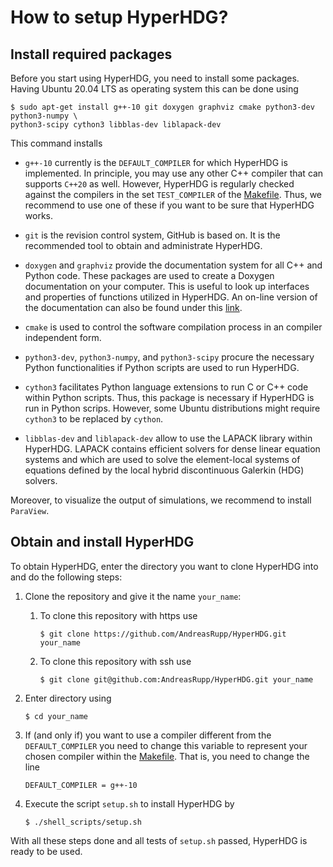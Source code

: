 # How to setup HyperHDG?


## Install required packages

Before you start using HyperHDG, you need to install some packages. Having Ubuntu 20.04 LTS as
operating system this can be done using

    $ sudo apt-get install g++-10 git doxygen graphviz cmake python3-dev python3-numpy \
    python3-scipy cython3 libblas-dev liblapack-dev


This command installs

- `g++-10` currently is the `DEFAULT_COMPILER` for which HyperHDG is implemented. In principle, you
may use any other C++ compiler that can supports `C++20` as well. However, HyperHDG is regularly 
checked against the compilers in the set `TEST_COMPILER` of the [Makefile](
https://github.com/AndreasRupp/HyperHDG/blob/master/Makefile). Thus, we recommend to use one of
these if you want to be sure that HyperHDG works.

- `git` is the revision control system, GitHub is based on. It is the recommended tool to obtain and
administrate HyperHDG.

- `doxygen` and `graphviz` provide the documentation system for all C++ and Python code. These
packages are used to create a Doxygen documentation on your computer. This is useful to look up 
interfaces and properties of functions utilized in HyperHDG. An on-line version of the documentation
can also be found under this [link](https://hyperhdg.github.io/auto_pages/doxygen).

- `cmake` is used to control the software compilation process in an compiler independent form.

- `python3-dev`, `python3-numpy`, and `python3-scipy` procure the necessary Python functionalities
if Python scripts are used to run HyperHDG.

- `cython3` facilitates Python language extensions to run C or C++ code within Python scripts. Thus,
this package is necessary if HyperHDG is run in Python scrips. However, some Ubuntu distributions
might require `cython3` to be replaced by `cython`.

- `libblas-dev` and `liblapack-dev` allow to use the LAPACK library within HyperHDG. LAPACK contains
efficient solvers for dense linear equation systems and which are used to solve the element-local
systems of equations defined by the local hybrid discontinuous Galerkin (HDG) solvers.


Moreover, to visualize the output of simulations, we recommend to install `ParaView`.


## Obtain and install HyperHDG

To obtain HyperHDG, enter the directory you want to clone HyperHDG into and do the following steps:

1. Clone the repository and give it the name `your_name`:

   1. To clone this repository with https use

          $ git clone https://github.com/AndreasRupp/HyperHDG.git your_name

   2. To clone this repository with ssh use

          $ git clone git@github.com:AndreasRupp/HyperHDG.git your_name

2. Enter directory using

       $ cd your_name

3. If (and only if) you want to use a compiler different from the `DEFAULT_COMPILER` you need to
change this variable to represent your chosen compiler within the [Makefile](
https://github.com/AndreasRupp/HyperHDG/blob/master/Makefile). That is, you need to change the line

       DEFAULT_COMPILER = g++-10

4. Execute the script `setup.sh` to install HyperHDG by

       $ ./shell_scripts/setup.sh


With all these steps done and all tests of `setup.sh` passed, HyperHDG is ready to be used.
